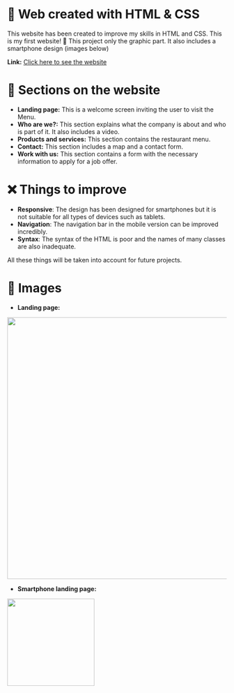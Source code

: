 # 🎨 Web created with HTML & CSS 
This website has been created to improve my skills in HTML and CSS. This is my first website! 🥳
This project only the graphic part.
It also includes a smartphone design (images below)

**Link:** [Click here to see the website](https://web-task-jet.vercel.app)

# 📐 Sections on the website 
* **Landing page:** This is a welcome screen inviting the user to visit the Menu.
* **Who are we?:** This section explains what the company is about and who is part of it. It also includes a video.
* **Products and services:** This section contains the restaurant menu.
* **Contact:** This section includes a map and a contact form.
* **Work with us:** This section contains a form with the necessary information to apply for a job offer.

# ❌ Things to improve
* **Responsive**: The design has been designed for smartphones but it is not suitable for all types of devices such as tablets.
* **Navigation**: The navigation bar in the mobile version can be improved incredibly.
* **Syntax**: The syntax of the HTML is poor and the names of many classes are also inadequate.

All these things will be taken into account for future projects.

# 📸 Images
* **Landing page:**
<img src="https://github.com/user-attachments/assets/8416c4d8-32f0-4588-980c-90efd3c12817" width="600">


* **Smartphone landing page:**

<img src="https://github.com/user-attachments/assets/93d35468-7199-4064-8e04-ee039d5df54e" width="200">





